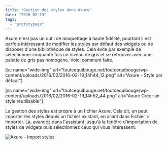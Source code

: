 ```yaml
---
title: "Gestion des styles dans Axure"
date: "2016-02-19"
tags:
  - "prototypage"
---
```


Axure n'est pas un outil de maquettage à haute fidélité, pourtant il est parfois intéressant de modifier les styles par défaut des widgets ou de disposer d'une bibliothèque de styles. Cela évite par exemple de sélectionner cinquante fois un niveau de gris et se retrouver avec une palette de gris pas homogène. Voici comment faire.

\[sc name="wide-img" url="toutcequibouge.net/toutcequibouge/wp-content/uploads/2016/02/2016-02-19\_14h44\_12.png" alt="Axure - Style par défaut"\]

\[sc name="wide-img" url="toutcequibouge.net/toutcequibouge/wp-content/uploads/2016/02/2016-02-19\_14h52\_44.png" alt="Axure Créer un style réutilisable"\]

La gestion des styles est propre à un fichier Axure. Cela dit, on peut importer les styles depuis un fichier existant, en allant dans Fichier > Importer. Là, avancez dans l'assistant jusqu'à la fenêtre d'importation de styles de widgets puis sélectionnez ceux qui vous intéressent.

![Axure - Import styles](/blog/assets/images/2016-02-19_14h44_46.png)
